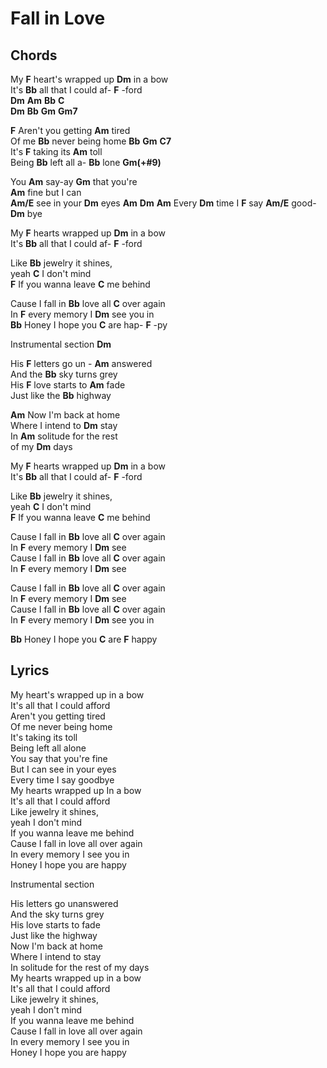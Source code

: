 # Fall in Love

## Chords

My __F__ heart's wrapped up __Dm__ in a bow  
It's __Bb__ all that I could af- __F__ -ford  
__Dm__ __Am__ __Bb__ __C__  
__Dm__ __Bb__ __Gm__ __Gm7__

__F__ Aren't you getting __Am__ tired  
Of me __Bb__ never being home __Bb__ __Gm__ __C7__  
It's __F__ taking its __Am__ toll  
Being __Bb__ left all a- __Bb__ lone  __Gm(+#9)__

You __Am__ say-ay __Gm__ that you're  
__Am__ fine but I can  
__Am/E__ see in your __Dm__ eyes __Am__ __Dm__ 
__Am__ Every __Dm__ time I __F__ say __Am/E__ good- __Dm__ bye  

My __F__ hearts wrapped up __Dm__ in a bow   
It's __Bb__ all that I could af- __F__ -ford  

Like __Bb__ jewelry it shines,  
yeah __C__ I don't mind  
__F__ If you wanna leave __C__ me behind

Cause I fall in __Bb__ love all __C__ over again  
In __F__ every memory I __Dm__ see you in  
__Bb__ Honey I hope you __C__ are hap- __F__ -py  

Instrumental section 
__Dm__  


His __F__ letters go un - __Am__ answered  
And the __Bb__ sky turns grey  
His __F__ love starts to __Am__ fade  
Just like the __Bb__ highway  

__Am__ Now I'm back at home  
Where I intend to __Dm__ stay  
In __Am__ solitude for the rest  
of my __Dm__ days   
  
My __F__ hearts wrapped up __Dm__ in a bow  
It's __Bb__ all that I could af- __F__ -ford  

Like __Bb__ jewelry it shines,  
yeah __C__ I don't mind  
__F__ If you wanna leave __C__ me behind   

Cause I fall in __Bb__ love all __C__ over again  
In __F__ every memory I __Dm__ see  
Cause I fall in __Bb__ love all __C__ over again  
In __F__ every memory I __Dm__ see  

Cause I fall in __Bb__ love all __C__ over again  
In __F__ every memory I __Dm__ see  
Cause I fall in __Bb__ love all __C__ over again  
In __F__ every memory I __Dm__ see you in  

__Bb__ Honey I hope you __C__ are __F__ happy  

## Lyrics

My heart's wrapped up in a bow  
It's all that I could afford  
Aren't you getting tired  
Of me never being home  
It's taking its toll  
Being left all alone  
You say that you're fine  
But I can see in your eyes  
Every time I say goodbye  
My hearts wrapped up In a bow  
It's all that I could afford  
Like jewelry it shines,  
yeah I don't mind  
If you wanna leave me behind  
Cause I fall in love all over again  
In every memory I see you in  
Honey I hope you are happy  

Instrumental section 

His letters go unanswered  
And the sky turns grey  
His love starts to fade  
Just like the highway  
Now I'm back at home  
Where I intend to stay  
In solitude for the rest of my days   
My hearts wrapped up in a bow  
It's all that I could afford  
Like jewelry it shines,  
yeah I don't mind  
If you wanna leave me behind   
Cause I fall in love all over again  
In every memory I see you in  
Honey I hope you are happy  


